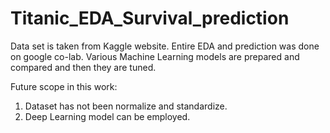 # Titanic_EDA_Survival_prediction
Data set is taken from Kaggle website. 
Entire EDA and prediction was done on google co-lab. 
Various Machine Learning models are prepared and compared and then they are tuned.   

Future scope in this work:
  1. Dataset has not been normalize and standardize. 
  2. Deep Learning model can be employed. 
